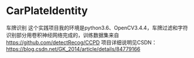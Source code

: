 # CarPlateIdentity
车牌识别
这个实践项目我的环境是python3.6、OpenCV3.4.4，车牌过滤和字符识别部分用卷积神经网络完成的，训练数据集来自 https://github.com/detectRecog/CCPD
项目详细说明见CSDN：https://blog.csdn.net/GK_2014/article/details/84779166
